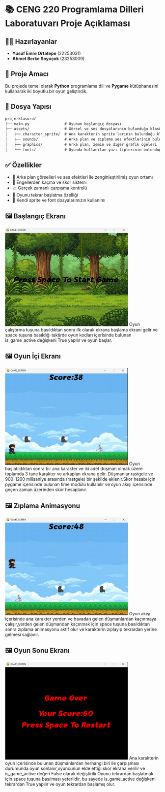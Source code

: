 # 📚 CENG 220 Programlama Dilleri Laboratuvarı Proje Açıklaması

## 👨‍💻 Hazırlayanlar

- **Yusuf Emre Ortatepe** (22253031)  
- **Ahmet Berke Soyuçok** (23253009)

## 🎯 Proje Amacı

Bu projede temel olarak **Python** programlama dili ve **Pygame** kütüphanesini kullanarak iki boyutlu bir oyun geliştirdik.

## 📂 Dosya Yapısı

```markdown
proje-klasoru/
├── main.py                # Oyunun başlangıç dosyası
├── assets/                # Görsel ve ses dosyalarının bulunduğu klasör
│   ├── character_sprite/  # Ana karakterin sprite'larının bulunduğu klasör
│   ├── sounds/            # Arka plan ve zıplama ses efektlerinin bulunduğu klasör
│   ├── graphics/          # Arka plan, zemin ve diğer grafik ögeleri
│   └── fonts/             # Oyunda kullanılan yazı tiplerinin bulunduğu klasör
```

## ✅ Özellikler

- 🌌 Arka plan görselleri ve ses efektleri ile zenginleştirilmiş oyun ortamı
- 🧱 Engellerden kaçma ve skor sistemi
- 📈 Gerçek zamanlı çarpışma kontrolü
- 🔁 Oyunu tekrar başlatma özelliği
- 🎨 Kendi sprite ve font dosyalarımızın kullanımı

## 🖼️ Başlangıç Ekranı

<img src="screenshots/starct_screen.png" alt="Başlangıç Ekranı" width="400" /> 
Oyun çalıştırma tuşuna basıldıktan sonra ilk olarak ekrana başlama ekranı gelir ve space tuşuna basıldığı taktirde
oyun kodları içerisinde bulunan is_game_active değişkeni True yapılır ve oyun başlar.

## 🖼️ Oyun İçi Ekranı

<img src="screenshots/normal_screen.png" alt="Oyun Ekranı" width="400" /> 
Oyun başlatıldıktan sonra bir ana karakter ve iki adet düşman olmak üzere toplamda 3 tane karakter ve arkaplan ekrana gelir.
Düşmanlar rastgele ve 900-1200 milisaniye arasında (rastgele) bir şekilde eklenir.Skor hesabı için pygame içerisinde bulunan 
time modülü kullanılır ve oyun akışı içerisinde geçen zaman üzerinden skor hesaplanır. 

## 🖼️ Zıplama Animasyonu
<img src="screenshots/jumping_screen.png" alt="Zıplama Animasyonu" width="400" /> 
Oyun akışı içerisinde ana karakter yerden ve havadan gelen düşmanlardan kaçınmaya çalışır,yerden gelen düşmandan kaçınmak için space tuşuna
basıldıktan sonra zıplama animasyonu aktif olur ve karakterin zıplayıp tekrardan yerine gelmesi sağlanır.

## 🖼️ Oyun Sonu Ekranı
<img src="screenshots/game_over.png" alt="Oyun Sonu Ekranı" width="400" /> 
Ana karakterin oyun içerisinde bulunan düşmanlardan herhangi biri ile çarpışması durumunda oyun sonlanır,oyuncunun 
elde ettiği skor ekrana verilir ve is_game_active değeri False olarak değiştirilir.Oyunu tekrardan başlatmak için
space tuşuna basılması yeterlidir, bu sayede is_game_active değişkeni tekrardan True yapılır ve oyun tekrardan başlamış olur.

















